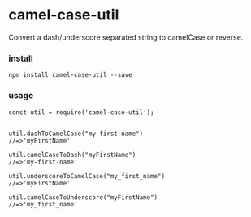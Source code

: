 # camel-case-util
Convert a dash/underscore separated string to camelCase or reverse.
### install
```
npm install camel-case-util --save
```
### usage
```
const util = require('camel-case-util');


util.dashToCamelCase("my-first-name")
//=>'myFirstName'

util.camelCaseToDash("myFirstName")
//=>'my-first-name'

util.underscoreToCamelCase("my_first_name")
//=>'myFirstName'

util.camelCaseToUnderscore("myFirstName")
//=>'my_first_name'
```
